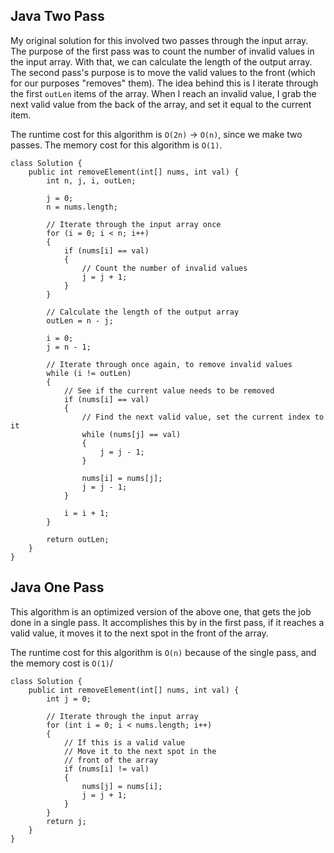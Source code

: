 ## Java Two Pass

My original solution for this involved two passes through the input array. The purpose of the first pass was to count the number of invalid values in the input array. With that, we can calculate the length of the output array. The second pass's purpose is to move the valid values to the front (which for our purposes "removes" them). The idea behind this is I iterate through the first `outLen` items of the array. When I reach an invalid value, I grab the next valid value from the back of the array, and set it equal to the current item.

The runtime cost for this algorithm is `O(2n)` -> `O(n)`, since we make two passes. The memory cost for this algorithm is `O(1)`.

```
class Solution {
    public int removeElement(int[] nums, int val) {
        int n, j, i, outLen;
        
        j = 0;
        n = nums.length;
        
        // Iterate through the input array once
        for (i = 0; i < n; i++)
        {
            if (nums[i] == val)
            {
                // Count the number of invalid values
                j = j + 1;
            }
        }
        
        // Calculate the length of the output array
        outLen = n - j;
        
        i = 0;
        j = n - 1;
        
        // Iterate through once again, to remove invalid values
        while (i != outLen)
        {
            // See if the current value needs to be removed
            if (nums[i] == val)
            {
                // Find the next valid value, set the current index to it
                while (nums[j] == val)
                {
                    j = j - 1;
                }
                
                nums[i] = nums[j];
                j = j - 1;
            }
            
            i = i + 1;
        }
        
        return outLen;
    }
}
```

## Java One Pass

This algorithm is an optimized version of the above one, that gets the job done in a single pass. It accomplishes this by in the first pass, if it reaches a valid value, it moves it to the next spot in the front of the array.

The runtime cost for this algorithm is `O(n)` because of the single pass, and the memory cost is `O(1)`/

```
class Solution {
    public int removeElement(int[] nums, int val) {
        int j = 0;
        
        // Iterate through the input array
        for (int i = 0; i < nums.length; i++)
        {
            // If this is a valid value
            // Move it to the next spot in the
            // front of the array
            if (nums[i] != val)
            {
                nums[j] = nums[i];
                j = j + 1;
            }
        }
        return j;
    }
}
```